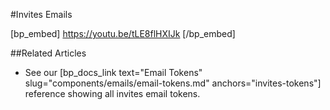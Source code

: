 #Invites Emails

[bp_embed] https://youtu.be/tLE8flHXIJk [/bp_embed]

##Related Articles

- See our [bp_docs_link text="Email Tokens" slug="components/emails/email-tokens.md" anchors="invites-tokens"] reference showing all invites email tokens.